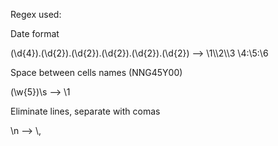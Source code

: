 Regex used:

Date format

(\d{4})\.(\d{2})\.(\d{2})\.(\d{2})\.(\d{2})\.(\d{2})  -->  \1\\\\2\\\\3 \4\:\5\:\6

Space between cells names (NNG45Y00)

(\w{5})\s  -->  \1

Eliminate lines, separate with comas 

\n  -->  \\,
